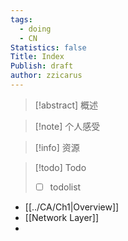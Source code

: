 ```yaml
---
tags:
  - doing
  - CN
Statistics: false
Title: Index
Publish: draft
author: zzicarus
---
```

>[!abstract] 概述

>[!note] 个人感受

>[!info] 资源

>[!todo] Todo
>- [ ] todolist

- [[../CA/Ch1|Overview]]
- [[Network Layer]]
- 